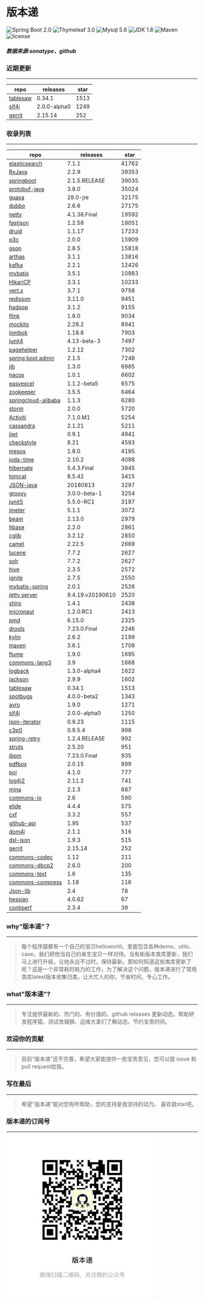 # 版本递
![Spring Boot 2.0](https://img.shields.io/badge/Spring%20Boot-2.0-brightgreen.svg)
![Thymeleaf 3.0](https://img.shields.io/badge/Thymeleaf-3.0-yellow.svg)
![Mysql 5.6](https://img.shields.io/badge/Mysql-5.6-blue.svg)
![JDK 1.8](https://img.shields.io/badge/JDK-1.8-brightgreen.svg)
![Maven](https://img.shields.io/badge/Maven-3.5.0-yellowgreen.svg)
![license](https://img.shields.io/badge/license-Apache%202-blue.svg)
##### 数据来源:sonatype、github

### 近期更新
---
repo | releases | star
---|---|---
[tablesaw](https://github.com/jtablesaw/tablesaw) | 0.34.1 | 1513
[slf4j](https://github.com/qos-ch/slf4j) | 2.0.0-alpha0 | 1249
[gerrit](https://github.com/GerritCodeReview/gerrit) | 2.15.14 | 252

### 收录列表
---
repo | releases | star
---|---|---
[elasticsearch](https://github.com/elastic/elasticsearch) | 7.1.1 | 41762 
[RxJava](https://github.com/ReactiveX/RxJava) | 2.2.9 | 39353 
[springboot](https://github.com/spring-projects/spring-boot) | 2.1.5.RELEASE | 39035 
[protobuf-java](https://github.com/protocolbuffers/protobuf) | 3.8.0 | 35024 
[guava](https://github.com/google/guava) | 28.0-jre | 32175 
[dubbo](https://github.com/apache/incubator-dubbo) | 2.6.6 | 27175 
[netty](https://github.com/netty/netty) | 4.1.36.Final | 19592 
[fastjson](https://github.com/alibaba/fastjson) | 1.2.58 | 18051 
[druid](https://github.com/alibaba/druid) | 1.1.17 | 17233 
[p3c](https://github.com/alibaba/p3c) | 2.0.0 | 15909 
[gson](https://github.com/google/gson) | 2.8.5 | 15818 
[arthas](https://github.com/alibaba/arthas) | 3.1.1 | 13816 
[kafka](https://github.com/apache/kafka) | 2.2.1 | 12426 
[mybatis](https://github.com/mybatis/mybatis-3) | 3.5.1 | 10983 
[HikariCP](https://github.com/brettwooldridge/HikariCP) | 3.3.1 | 10233 
[vert.x](https://github.com/eclipse-vertx/vert.x) | 3.7.1 | 9758 
[redisson](https://github.com/redisson/redisson) | 3.11.0 | 9451 
[hadoop](https://github.com/apache/hadoop) | 3.1.2 | 9155 
[flink](https://github.com/apache/flink) | 1.8.0 | 9034 
[mockito](https://github.com/mockito/mockito) | 2.28.2 | 8941 
[lombok](https://github.com/rzwitserloot/lombok) | 1.18.8 | 7903 
[junit4](https://github.com/junit-team/junit4) | 4.13-beta-3 | 7497 
[pagehelper](https://github.com/pagehelper/Mybatis-PageHelper) | 1.2.12 | 7302 
[spring boot admin](https://github.com/codecentric/spring-boot-admin) | 2.1.5 | 7248 
[jib](https://github.com/GoogleContainerTools/jib) | 1.3.0 | 6985 
[nacos](https://github.com/alibaba/nacos) | 1.0.1 | 6602 
[easyexcel](https://github.com/alibaba/easyexcel) | 1.1.2-beta5 | 6575 
[zookeeper](https://github.com/apache/zookeeper) | 3.5.5 | 6464 
[springcloud-alibaba](https://github.com/spring-cloud-incubator/spring-cloud-alibaba) | 1.1.3 | 6280 
[storm](https://github.com/apache/storm) | 2.0.0 | 5720 
[Activiti](https://github.com/Activiti/Activiti) | 7.1.0.M1 | 5254 
[cassandra](https://github.com/apache/cassandra) | 2.1.21 | 5211 
[jjwt](https://github.com/jwtk/jjwt) | 0.9.1 | 4941 
[checkstyle](https://github.com/checkstyle/checkstyle) | 8.21 | 4593 
[mesos](https://github.com/apache/mesos) | 1.8.0 | 4195 
[joda-time](https://github.com/JodaOrg/joda-time) | 2.10.2 | 4098 
[hibernate](https://github.com/hibernate/hibernate-orm) | 5.4.3.Final | 3845 
[tomcat](https://github.com/apache/tomcat) | 8.5.42 | 3415 
[JSON-java](https://github.com/stleary/JSON-java) | 20180813 | 3297 
[groovy](https://github.com/apache/groovy) | 3.0.0-beta-1 | 3254 
[junit5](https://github.com/junit-team/junit5) | 5.5.0-RC1 | 3197 
[jmeter](https://github.com/apache/jmeter) | 5.1.1 | 3072 
[beam](https://github.com/apache/beam) | 2.13.0 | 2979 
[hbase](https://github.com/apache/hbase) | 2.2.0 | 2861 
[cglib](https://github.com/cglib/cglib) | 3.2.12 | 2850 
[camel](https://github.com/apache/camel) | 2.22.5 | 2669 
[lucene](https://github.com/apache/lucene-solr) | 7.7.2 | 2627 
[solr](https://github.com/apache/lucene-solr) | 7.7.2 | 2627 
[hive](https://github.com/apache/hive) | 2.3.5 | 2572 
[ignite](https://github.com/apache/ignite) | 2.7.5 | 2550 
[mybatis-spring](https://github.com/mybatis/spring-boot-starter) | 2.0.1 | 2526 
[jetty server](https://github.com/eclipse/jetty.project) | 9.4.19.v20190610 | 2520 
[shiro](https://github.com/apache/shiro) | 1.4.1 | 2438 
[micronaut](https://github.com/micronaut-projects/micronaut-core) | 1.2.0.RC1 | 2413 
[pmd](https://github.com/pmd/pmd) | 6.15.0 | 2325 
[drools](https://github.com/kiegroup/drools) | 7.23.0.Final | 2246 
[kylin](https://github.com/apache/kylin) | 2.6.2 | 2199 
[maven](https://github.com/apache/maven) | 3.6.1 | 1708 
[flume](https://github.com/apache/flume) | 1.9.0 | 1695 
[commons-lang3](https://github.com/apache/commons-lang) | 3.9 | 1668 
[logback](https://github.com/qos-ch/logback) | 1.3.0-alpha4 | 1622 
[jackson](https://github.com/FasterXML/jackson-core) | 2.9.9 | 1602 
[tablesaw](https://github.com/jtablesaw/tablesaw) | 0.34.1 | 1513 
[spotbugs](https://github.com/spotbugs/spotbugs) | 4.0.0-beta2 | 1343 
[avro](https://github.com/apache/avro) | 1.9.0 | 1271 
[slf4j](https://github.com/qos-ch/slf4j) | 2.0.0-alpha0 | 1250 
[json-iterator](https://github.com/json-iterator/java) | 0.9.23 | 1115 
[c3p0](https://github.com/swaldman/c3p0) | 0.9.5.4 | 998 
[spring-retry](https://github.com/spring-projects/spring-retry) | 1.2.4.RELEASE | 992 
[struts](https://github.com/apache/struts) | 2.5.20 | 951 
[jbpm](https://github.com/kiegroup/jbpm) | 7.23.0.Final | 935 
[pdfbox](https://github.com/apache/pdfbox) | 2.0.15 | 899 
[poi](https://github.com/apache/poi) | 4.1.0 | 777 
[log4j2](https://github.com/apache/logging-log4j2) | 2.11.2 | 741 
[mina](https://github.com/apache/mina) | 2.1.3 | 687 
[commons-io](https://github.com/apache/commons-io) | 2.6 | 590 
[elide](https://github.com/yahoo/elide) | 4.4.4 | 575 
[cxf](https://github.com/apache/cxf) | 3.3.2 | 557 
[github-api](https://github.com/kohsuke/github-api) | 1.95 | 537 
[dom4j](https://github.com/dom4j/dom4j) | 2.1.1 | 516 
[dsl-json](https://github.com/ngs-doo/dsl-json) | 1.9.3 | 515 
[gerrit](https://github.com/GerritCodeReview/gerrit) | 2.15.14 | 252 
[commons-codec](https://github.com/apache/commons-codec) | 1.12 | 211 
[commons-dbcp2](https://github.com/apache/commons-dbcp) | 2.6.0 | 200 
[commons-text](https://github.com/apache/commons-text) | 1.6 | 135 
[commons-compress](https://github.com/apache/commons-compress) | 1.18 | 116 
[Json-lib](https://github.com/aalmiray/Json-lib) | 2.4 | 78 
[hessian](https://github.com/ebourg/hessian) | 4.0.62 | 67 
[contiperf](https://github.com/lucaspouzac/contiperf) | 2.3.4 | 39 

### why“版本递”？
--- 
>每个程序猿都有一个自己的宝贝helloworld，里面包含各种demo、utils、case，我们把他当自己的亲生宝贝一样对待。当有新版本类库更新，我们马上进行升级，让他永远不过时，保持最新。那如何知道这些类库更新了呢？这是一个非常耗时耗力的工作，为了解决这个问题，版本递进行了常用类库latest版本收集归类，让大忙人的你，节省时间，专心工作。


### what"版本递"?
---
> 专注提供最新的、热门的、有价值的、github releases 更新动态，帮助研发程序猿、测试攻城狮、运维大拿们了解动态、节约宝贵时间。

### 欢迎你的贡献
---
> 目前“版本递”还不完善，希望大家能提供一些宝贵意见，您可以提 issue 和 pull request给我。


### 写在最后
---
> 希望"版本递"能对您有所帮助，您的支持是我坚持的动力。
> 喜欢就star吧。

### 版本递的订阅号
---
<img src="https://github.com/jartisan2001/latest/blob/master/Image.jpg" width="400" hegiht="400" align=left />